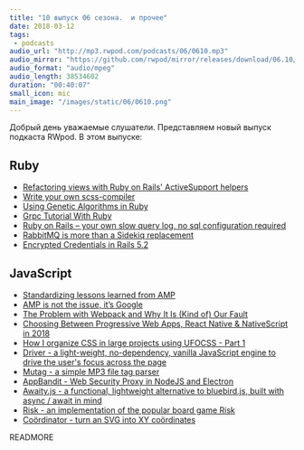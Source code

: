```yaml
---
title: "10 выпуск 06 сезона.  и прочее"
date: 2018-03-12
tags:
 - podcasts
audio_url: "http://mp3.rwpod.com/podcasts/06/0610.mp3"
audio_mirror: "https://github.com/rwpod/mirror/releases/download/06.10/0610.mp3"
audio_format: "audio/mpeg"
audio_length: 38534602
duration: "00:40:07"
small_icon: mic
main_image: "/images/static/06/0610.png"
---
```


Добрый день уважаемые слушатели. Представляем новый выпуск подкаста RWpod. В этом выпуске:

## Ruby

 - [Refactoring views with Ruby on Rails' ActiveSupport helpers](https://medium.com/@scottm/refactoring-views-with-ruby-on-rails-activesupport-helpers-7d8b71c81ce2)
 - [Write your own scss-compiler](https://medium.com/@kopilov.vlad/write-your-own-scss-compiler-68269278dcce)
 - [Using Genetic Algorithms in Ruby](https://blog.codeship.com/using-genetic-algorithms-in-ruby/)
 - [Grpc Tutorial With Ruby](http://gustavocaso.github.io/2018/03/grpc-tutorial-with-ruby/)
 - [Ruby on Rails – your own slow query log, no sql configuration required](http://pdabrowski.com/blog/ruby-on-rails/slow-query-log/)
 - [RabbitMQ is more than a Sidekiq replacement](https://blog.stanko.io/rabbitmq-is-more-than-a-sidekiq-replacement-b730d8176fb)
 - [Encrypted Credentials in Rails 5.2](https://www.driftingruby.com/episodes/encrypted-credentials-in-rails-5-2)

## JavaScript

 - [Standardizing lessons learned from AMP](https://amphtml.wordpress.com/2018/03/08/standardizing-lessons-learned-from-amp/)
 - [AMP is not the issue, it’s Google](https://responsivedesign.is/articles/amp-is-not-the-issue-its-google/)
 - [The Problem with Webpack and Why It Is (Kind of) Our Fault](https://medium.com/@allanbaptista/the-problem-with-webpack-8a025268a761)
 - [Choosing Between Progressive Web Apps, React Native & NativeScript in 2018](https://www.telerik.com/blogs/choose-between-progressive-web-apps-react-native-nativescript-2018)
 - [How I organize CSS in large projects using UFOCSS - Part 1](https://medium.com/@fuladuf/how-i-organize-css-in-large-projects-using-ufocss-part-1-9d04417f39f3)
 - [Driver - a light-weight, no-dependency, vanilla JavaScript engine to drive the user's focus across the page](http://kamranahmed.info/driver)
 - [Mutag - a simple MP3 file tag parser](https://github.com/chunqiuyiyu/mutag)
 - [AppBandit - Web Security Proxy in NodeJS and Electron](https://secapps.com/appbandit)
 - [Awaity.js - a functional, lightweight alternative to bluebird.js, built with async / await in mind](https://github.com/asfktz/Awaity.js)
 - [Risk - an implementation of the popular board game Risk](https://risk.joshbassett.info/)
 - [Coördinator - turn an SVG into XY coördinates](https://spotify.github.io/coordinator/)

READMORE
